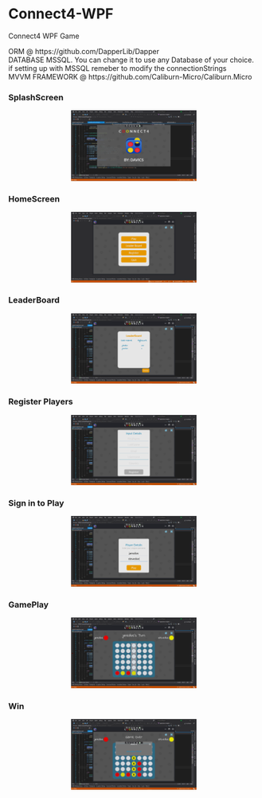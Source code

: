 # Connect4-WPF
Connect4 WPF Game

<div>
ORM  @ https://github.com/DapperLib/Dapper
</div>

<div>
DATABASE  MSSQL. You can change it to use any Database of your choice. if setting up with MSSQL remeber to modify the connectionStrings
</div>

<div>
MVVM FRAMEWORK @ https://github.com/Caliburn-Micro/Caliburn.Micro
</div>

<h3>SplashScreen</h3>
<div align="middle">
<img src="Connect4Project/ProjectImages/Image1.png" width=50%> </img>
</div>

<h3>HomeScreen</h3>
<div align="middle">
<img src="Connect4Project/ProjectImages/Image7.png" width=50%> </img>
</div>

<h3>LeaderBoard</h3>
<div align="middle">
<img src="Connect4Project/ProjectImages/Image2.png" width=50%> </img>
</div>

<h3>Register Players</h3>
<div align="middle">
<img src="Connect4Project/ProjectImages/Image3.png" width=50%> </img>
</div>

<h3>Sign in to Play</h3>
<div align="middle">
<img src="Connect4Project/ProjectImages/Image4.png" width=50%> </img>
</div>

<h3>GamePlay</h3>
<div align="middle">
<img src="Connect4Project/ProjectImages/Image5.png" width=50%> </img>
</div>

<h3>Win</h3>
<div align="middle">
<img src="Connect4Project/ProjectImages/Image6.png" width=50%> </img>
</div>
